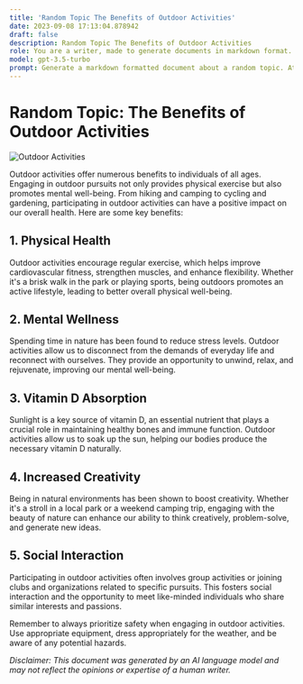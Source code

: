 ```yaml
---
title: 'Random Topic The Benefits of Outdoor Activities'
date: 2023-09-08 17:13:04.878942
draft: false
description: Random Topic The Benefits of Outdoor Activities
role: You are a writer, made to generate documents in markdown format. It is very important that all of the documents you generate are in valid markdown format.
model: gpt-3.5-turbo
prompt: Generate a markdown formatted document about a random topic. At the bottom, include a disclaimer explaining that the document was generated by you. The first line of the document should be the title. Make sure that the entire document is in proper markdown format, using a mix of various tags to make the document visually appealing.
---
```


# Random Topic: The Benefits of Outdoor Activities

![Outdoor Activities](https://www.example.com/images/outdoor-activities.jpg)

Outdoor activities offer numerous benefits to individuals of all ages. Engaging in outdoor pursuits not only provides physical exercise but also promotes mental well-being. From hiking and camping to cycling and gardening, participating in outdoor activities can have a positive impact on our overall health. Here are some key benefits:

## 1. Physical Health
Outdoor activities encourage regular exercise, which helps improve cardiovascular fitness, strengthen muscles, and enhance flexibility. Whether it's a brisk walk in the park or playing sports, being outdoors promotes an active lifestyle, leading to better overall physical well-being.

## 2. Mental Wellness
Spending time in nature has been found to reduce stress levels. Outdoor activities allow us to disconnect from the demands of everyday life and reconnect with ourselves. They provide an opportunity to unwind, relax, and rejuvenate, improving our mental well-being.

## 3. Vitamin D Absorption
Sunlight is a key source of vitamin D, an essential nutrient that plays a crucial role in maintaining healthy bones and immune function. Outdoor activities allow us to soak up the sun, helping our bodies produce the necessary vitamin D naturally.

## 4. Increased Creativity
Being in natural environments has been shown to boost creativity. Whether it's a stroll in a local park or a weekend camping trip, engaging with the beauty of nature can enhance our ability to think creatively, problem-solve, and generate new ideas.

## 5. Social Interaction
Participating in outdoor activities often involves group activities or joining clubs and organizations related to specific pursuits. This fosters social interaction and the opportunity to meet like-minded individuals who share similar interests and passions.

Remember to always prioritize safety when engaging in outdoor activities. Use appropriate equipment, dress appropriately for the weather, and be aware of any potential hazards.

_Disclaimer: This document was generated by an AI language model and may not reflect the opinions or expertise of a human writer._